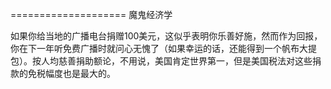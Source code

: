==================== 魔鬼经济学

如果你给当地的广播电台捐赠100美元，这似乎表明你乐善好施，然而作为回报，你在下一年听免费广播时就问心无愧了（如果幸运的话，还能得到一个帆布大提包）。按人均慈善捐助额论，不用说，美国肯定世界第一，但是美国税法对这些捐款的免税幅度也是最大的。